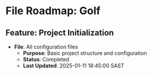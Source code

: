 # File Roadmap: Golf

## Feature: Project Initialization
- **File**: All configuration files
  - **Purpose**: Basic project structure and configuration
  - **Status**: Completed
  - **Last Updated**: 2025-01-11 18:45:00 SAST